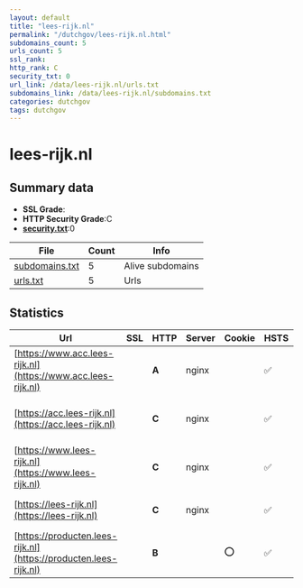 ```yaml
---
layout: default
title: "lees-rijk.nl"
permalink: "/dutchgov/lees-rijk.nl.html"
subdomains_count: 5
urls_count: 5
ssl_rank: 
http_rank: C
security_txt: 0
url_link: /data/lees-rijk.nl/urls.txt
subdomains_link: /data/lees-rijk.nl/subdomains.txt
categories: dutchgov
tags: dutchgov
---
```



# lees-rijk.nl
## Summary data


 - **SSL Grade**:
 - **HTTP Security Grade**:C
 - **[security.txt](https://www.digitaleoverheid.nl/nieuws/standaard-security-txt-nu-verplicht-voor-overheid/)**:0


| File       | Count | Info |
|------------|-------|------|
|[subdomains.txt](/DutchGovScope/data/lees-rijk.nl/subdomains.txt)|5|Alive subdomains|
|[urls.txt](/DutchGovScope/data/lees-rijk.nl/urls.txt)|5|Urls|


## Statistics


| Url | SSL | HTTP | Server | Cookie | HSTS | CORS | CTO | CSP | XFO | XXP | RP |FP| Tech |Title |
|--------|-------|-------|------|------|------|------|------|------|------|------|------|------|------|------|
|[https://www.acc.lees-rijk.nl](https://www.acc.lees-rijk.nl)| | **A**|nginx| |:white_check_mark: | | | :white_check_mark:| | | :white_check_mark: | |Drupal:10 HSTS Nginx PHP|Redirecting to /...|
|[https://acc.lees-rijk.nl](https://acc.lees-rijk.nl)| | **C**|nginx| |:white_check_mark: | | | | | | :white_check_mark: | |Drupal HSTS Nginx PHP||
|[https://www.lees-rijk.nl](https://www.lees-rijk.nl)| | **C**|nginx| |:white_check_mark: | | | | | | :white_check_mark: | |Drupal HSTS Nginx PHP||
|[https://lees-rijk.nl](https://lees-rijk.nl)| | **C**|nginx| |:white_check_mark: | | | | | | :white_check_mark: | |HSTS Nginx|301 Moved Perman...|
|[https://producten.lees-rijk.nl](https://producten.lees-rijk.nl)| | **B**||:o: |:white_check_mark: | | | | :white_check_mark: | :white_check_mark: | :white_check_mark: | |HSTS||


